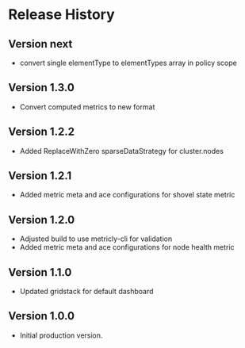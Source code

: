 # Release History

## Version next

* convert single elementType to elementTypes array in policy scope

## Version 1.3.0

* Convert computed metrics to new format

## Version 1.2.2

* Added ReplaceWithZero sparseDataStrategy for cluster.nodes

## Version 1.2.1

* Added metric meta and ace configurations for shovel state metric

## Version 1.2.0

* Adjusted build to use metricly-cli for validation
* Added metric meta and ace configurations for node health metric

## Version 1.1.0

* Updated gridstack for default dashboard

## Version 1.0.0

* Initial production version.
